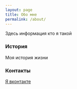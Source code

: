 ```yaml
---
layout: page
title: Обо мне
permalink: /about/
---
```


Здесь информация кто я такой

### История

Моя история жизни

### Контакты

[Я вконтакте](https://vk.com/nail_kasi)
